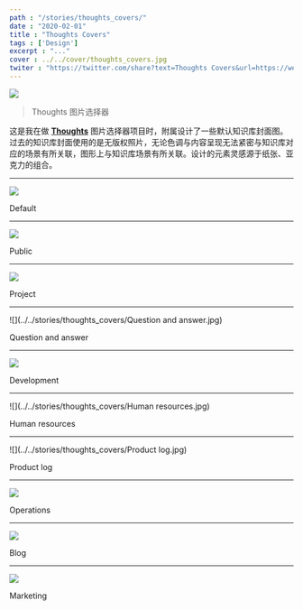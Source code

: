 ```yaml
---
path : "/stories/thoughts_covers/"
date : "2020-02-01"
title : "Thoughts Covers"
tags : ['Design']
excerpt : "..."
cover : ../../cover/thoughts_covers.jpg
twiter : "https://twitter.com/share?text=Thoughts Covers&url=https://wenhaoqi.com/stories/thoughts_covers/"
---
```


![](../../stories/thoughts_covers/1.jpg)

> Thoughts 图片选择器

这是我在做 [**Thoughts**](https://thoughts.teambition.com/site) 图片选择器项目时，附属设计了一些默认知识库封面图。过去的知识库封面使用的是无版权照片，无论色调与内容呈现无法紧密与知识库对应的场景有所关联，图形上与知识库场景有所关联。设计的元素灵感源于纸张、亚克力的组合。

---

![](../../stories/thoughts_covers/Default.jpg)

Default

---

![](../../stories/thoughts_covers/Public.jpg)

Public

---

![](../../stories/thoughts_covers/Project.jpg)

Project

---

![](../../stories/thoughts_covers/Question and answer.jpg)

Question and answer

---

![](../../stories/thoughts_covers/Development.jpg)

Development

---

![](../../stories/thoughts_covers/Human resources.jpg)

Human resources

---

![](../../stories/thoughts_covers/Product log.jpg)

Product log

---

![](../../stories/thoughts_covers/Operations.jpg)

Operations

---

![](../../stories/thoughts_covers/Blog.jpg)

Blog

---

![](../../stories/thoughts_covers/Marketing.jpg)

Marketing